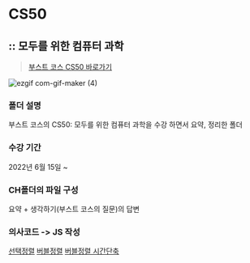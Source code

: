 # CS50
## :: 모두를 위한 컴퓨터 과학
> [부스트 코스 CS50 바로가기](https://www.boostcourse.org/cs112)

![ezgif com-gif-maker (4)](https://user-images.githubusercontent.com/87258182/175448284-5833c7c5-4ec5-45c3-8d15-a300c5efb096.gif)
### 폴더 설명
부스트 코스의 CS50: 모두를 위한 컴퓨터 과학을 수강 하면서 요약, 정리한 폴더

### 수강 기간
2022년 6월 15일 ~  

### CH폴더의 파일 구성
요약 + 생각하기(부스트 코스의 질문)의 답변 

### 의사코드 -> JS 작성
[선택정렬](https://github.com/SaeWooKKang/study-file/blob/master/CS/CS50/CH_4_%EC%95%8C%EA%B3%A0%EB%A6%AC%EC%A6%98/5_%EC%84%A0%ED%83%9D_%EC%A0%95%EB%A0%AC.md)
[버블정렬](https://github.com/SaeWooKKang/study-file/blob/master/CS/CS50/CH_4_%EC%95%8C%EA%B3%A0%EB%A6%AC%EC%A6%98/4_%EB%B2%84%EB%B8%94_%EC%A0%95%EB%A0%AC.md)
[버블정렬 시간단축](https://github.com/SaeWooKKang/study-file/blob/master/CS/CS50/CH_4_%EC%95%8C%EA%B3%A0%EB%A6%AC%EC%A6%98/6_%EC%A0%95%EB%A0%AC%EC%95%8C%EA%B3%A0%EB%A6%AC%EC%A6%98%EC%9D%98%EC%8B%A4%ED%96%89%EC%8B%9C%EA%B0%84.md)
